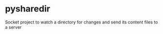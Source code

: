 # pysharedir
Socket project to watch a directory for changes and send its content files to a server
